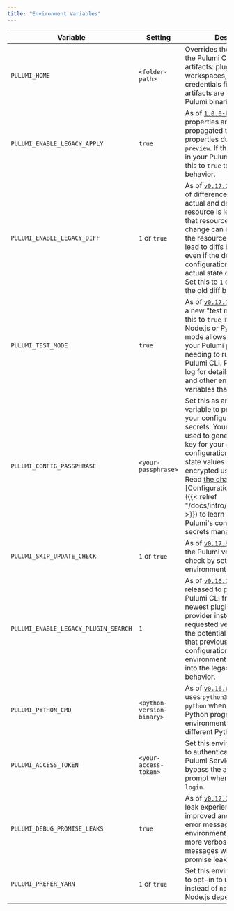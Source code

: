 ```yaml
---
title: "Environment Variables"
---
```


| Variable | Setting | Description |
|----------|---------|-------------|
| `PULUMI_HOME` | `<folder-path>` | Overrides the folder where the Pulumi CLI stores its artifacts: plugins, workspaces, templates, and credentials file. By default, artifacts are stored next to Pulumi binaries in `~/.pulumi`. |
| `PULUMI_ENABLE_LEGACY_APPLY` | `true`| As of [`1.0.0-beta1`](https://github.com/pulumi/pulumi/blob/master/CHANGELOG.md#100-beta1-2019-08-13), input properties are no longer propagated to missing output properties during a `pulumi preview`. If this causes issues in your Pulumi program, set this to `true` to enable the old behavior. |
| `PULUMI_ENABLE_LEGACY_DIFF` | `1` or `true` | As of [`v0.17.23`](https://github.com/pulumi/pulumi/blob/master/CHANGELOG.md#01723-2019-07-16), the detection of differences between the actual and desired state of a resource is left entirely up to that resource's provider. This change can expose bugs in the resource providers that lead to diffs being present even if the desired configuration matches the actual state of the resource. Set this to `1` or `true` to enable the old diff behavior. |
| `PULUMI_TEST_MODE` | `true` | As of [`v0.17.7`](https://github.com/pulumi/pulumi/blob/master/CHANGELOG.md#0177-2019-04-17), you can enable a new "test mode" by setting this to `true` in either the Node.js or Python SDK. This mode allows you to unit test your Pulumi programs without needing to run them using the Pulumi CLI. Read the change log for details on limitations and other environment variables that must be set. |
| `PULUMI_CONFIG_PASSPHRASE` | `<your-passphrase>` | Set this as an environment variable to protect and unlock your configuration values and secrets. Your passphrase is used to generate a unique key for your stack, and configuration and encrypted state values are then encrypted using `AES-256-GCM`. Read [the change log](https://github.com/pulumi/pulumi/blob/master/CHANGELOG.md#secrets-and-pluggable-encryption) and [Configuration and Secrets]({{< relref "/docs/intro/concepts/config" >}}) to learn more about Pulumi's configuration and secrets management system. |
| `PULUMI_SKIP_UPDATE_CHECK` | `1` or `true` | As of [`v0.17.9`](https://github.com/pulumi/pulumi/blob/master/CHANGELOG.md#0179-2019-04-30), you may skip the Pulumi version update check by setting this environment variable. |
| `PULUMI_ENABLE_LEGACY_PLUGIN_SEARCH` | `1` | As of [`v0.16.18`](https://github.com/pulumi/pulumi/blob/master/CHANGELOG.md#01618-2019-03-01), a fix has been released to prevent the Pulumi CLI from loading the newest plugin for a resource provider instead of the requested version. This has the potential to disrupt users that previously had working configurations. Set this environment variable to opt into the legacy plugin load behavior. |
| `PULUMI_PYTHON_CMD` | `<python-version-binary>` | As of [`v0.16.6`](https://github.com/pulumi/pulumi/blob/master/CHANGELOG.md#0166-2018-11-28), the Pulumi CLI uses `python3` instead of `python` when running a Python program. Set this environment variable to run a different Python binary. |
| `PULUMI_ACCESS_TOKEN` | `<your-access-token>` | Set this environment variable to authenticate into the Pulumi Service backend and bypass the access token prompt when running `pulumi login`. |
| `PULUMI_DEBUG_PROMISE_LEAKS` | `true` | As of [`v0.12.2`](https://github.com/pulumi/pulumi/blob/master/CHANGELOG.md#0166-2018-11-28), the promise leak experience has been improved and shows a simple error message. Set this environment variable to get more verbose error messages when debugging promise leaks. |
| `PULUMI_PREFER_YARN` | `1` or `true` | Set this environment variable to opt-in to using `yarn` instead of `npm` for installing Node.js dependencies. |
